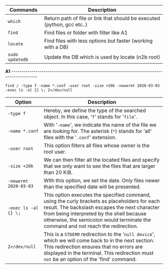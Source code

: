 
| Commands        | Description                                                             |
| --------------- | ----------------------------------------------------------------------- |
| `which`         | Return path of file or link that should be executed (python, gcc etc..) |
| `find`          | Find files or folder with filter like A1                                |
| `locate`        | Find files with less options but faster (working with a DB)             |
| `sudo updatedb` | Update the DB which is used by locate (n2b root)                        |


**A1** -------------------------------------------------------------------------------------------

```
find / -type f -name *.conf -user root -size +20k -newermt 2020-03-03 -exec ls -al {} \; 2>/dev/null
```

|**Option**|**Description**|
|---|---|
|`-type f`|Hereby, we define the type of the searched object. In this case, '`f`' stands for '`file`'.|
|`-name *.conf`|With '`-name`', we indicate the name of the file we are looking for. The asterisk (`*`) stands for 'all' files with the '`.conf`' extension.|
|`-user root`|This option filters all files whose owner is the root user.|
|`-size +20k`|We can then filter all the located files and specify that we only want to see the files that are larger than 20 KiB.|
|`-newermt 2020-03-03`|With this option, we set the date. Only files newer than the specified date will be presented.|
|`-exec ls -al {} \;`|This option executes the specified command, using the curly brackets as placeholders for each result. The backslash escapes the next character from being interpreted by the shell because otherwise, the semicolon would terminate the command and not reach the redirection.|
|`2>/dev/null`|This is a `STDERR` redirection to the '`null device`', which we will come back to in the next section. This redirection ensures that no errors are displayed in the terminal. This redirection must `not` be an option of the 'find' command.|